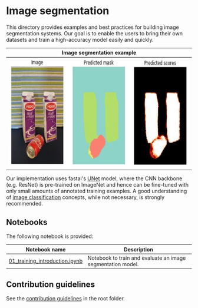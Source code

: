 # Image segmentation

This directory provides examples and best practices for building image segmentation systems. Our goal is to enable the users to bring their own datasets and train a high-accuracy model easily and quickly.

| Image segmentation example |
|--|
|<img align="center" src="./media/imseg_example.jpg" height="300"/>|


Our implementation uses fastai's [UNet](https://docs.fast.ai/vision.models.unet.html) model, where the CNN backbone (e.g. ResNet) is pre-trained on ImageNet and hence can be fine-tuned with only small amounts of annotated training examples. A good understanding of [image classification](../classification) concepts, while not necessary, is strongly recommended.


## Notebooks

The following notebook is provided:

| Notebook name | Description |
| --- | --- |
| [01_training_introduction.ipynb](./01_training_introduction.ipynb)| Notebook to train and evaluate an image segmentation model.|

## Contribution guidelines

See the [contribution guidelines](../../CONTRIBUTING.md) in the root folder.
